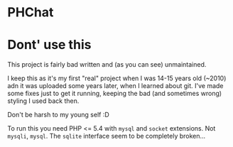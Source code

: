 # PHChat

# Dont' use this

This project is fairly bad written and (as you can see) unmaintained.

I keep this as it's my first "real" project when I was 14-15 years old (~2010) adn it was uploaded some years later, when I learned about git. I've made some fixes just to get it running, keeping the bad (and sometimes wrong) styling I used back then.

Don't be harsh to my young self :D

To run this you need PHP <= 5.4 with `mysql` and `socket` extensions. Not `mysqli`, `mysql`. The `sqlite` interface seem to be completely broken...

